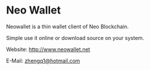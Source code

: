 # Neo Wallet
Neowallet is a thin wallet client of Neo Blockchain.

Simple use it online or download source on your system.

Website: http://www.neowallet.net

E-Mail: zhengq1@hotmail.com